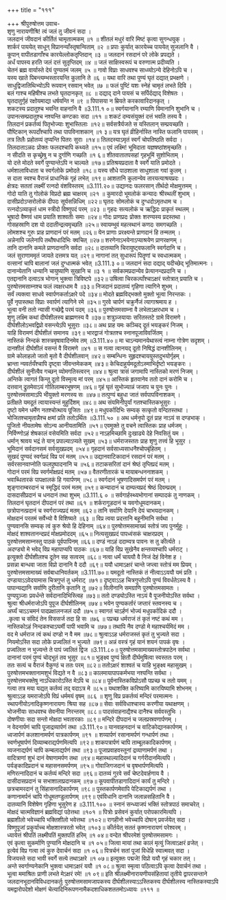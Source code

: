 +++
title = "१११"

+++
श्रीपुरुषोत्तम उवाच-  
शृणु नारायणीश्रि! त्वं जलं तु जीवनं सदा ।  
जलदानं जीवदानं कीर्तितं चामृतात्मकम् ॥१ ॥
शीतलं मधुरं वारि मिष्टं कृत्वा सुगन्धयुक् ।  
शार्करं पाययेत् साधून् विप्रानन्याँस्तृषान्विताम् ॥२ ॥
प्रपाः कुर्यात् कारयेच्च पाययेत् सुजलानि वै ।  
कूपान् वापीतडागाँश्च कारयेल्लोकतृप्तिदान् ॥३ ॥
जलदानं रसदानं परे लोके प्रपद्यते ।  
अर्धं पापस्य हरति जलं दत्तं सुतृप्तिदम् ॥४ ॥
जलं साक्षिस्वरूपं च वरुणात्म प्रदीव्यति ।  
चेतनं ब्रह्म वार्यास्ते देयं पुण्यतमं जलम् ॥५ ॥
गावो विप्राः साधवश्च साध्व्योऽन्ये देहिनोऽपि च ।  
यस्य खाते पिबन्त्यम्भस्तारयन्ति कुलानि ते ॥६ ॥
यथा वारि तथा पुण्यं घृतं दद्यात् प्रभक्षणे ।  
साधुद्विजातिथिभ्योऽपि रूपवान् रसवान् भवेत् ॥७ ॥
फलं पुष्टिं यशः स्नेहं चामृतं लभते दिवि ।  
बलं गाश्च महिषीश्च लभते घृतदानकृत् ॥८ ॥
दद्याद् दाने पायसं च सर्पिर्दद्याद् विशेषतः ।  
घृतदातुर्गृहं रक्षोयमाद्या धर्षयन्ति न ॥९ ॥
पिपासया न म्रियते करकावारिदानकृत् ।  
शकटस्य प्रदातुश्च भवन्ति वाहनानि वै ॥3.111.१ ०॥
स्वर्गयानानि रम्याणि विमानानि शुभानि च ।  
उपानत्सम्प्रदातुश्च नश्यन्ति कण्टकाः सदा ॥११ ॥
शकटं दम्यसंयुक्तं दत्तं भवति तस्य वै ।  
तिलदानं प्रकर्तव्यं पितृभोज्याः शुभास्तिलाः ॥१२॥
सर्वसत्रैर्यजते स यस्तिलान् सम्प्रयच्छति ।  
पौष्टिकान् रूपदाँश्चापि तथा पापविनाशकान् ॥१ ३॥
यत्र घृतं व्रीहिर्नास्ति नास्ति फलानि पायसम् ।  
तत्र तिलैः प्रहोतव्यं तृप्यन्ति पितरः सुराः ॥१४॥
तिलदस्याऽमृतं स्वर्गं चोपतिष्ठति सर्वदा ।  
तिलदाताऽन्नदः प्रोक्तः फलदश्चापि कथ्यते ॥१५॥
एवं लक्ष्मि! भूमिदाता यज्ञषष्ठांशमृच्छति ।  
न सीदति स कृच्छ्रेषु न च दुर्गाणि गच्छति ॥१ ६॥
शीतवातातपसहां गृहभूमिं सुशोभिताम् ।  
यो दत्ते मोदते स्वर्गे पुण्यान्तेऽपि न चाल्यते ॥१७॥
प्रतिश्रयप्रदाता वै स्वर्गे याति प्रमोदते ।  
धर्मशालाविधाता च स्वर्गलोके प्रमोदते ॥१८॥
यस्य सौधे पाठशाला साधुशाला गवां कुलम् ।  
स दाता स्वश्च वैराजं प्राधानिकं गृहं लभेत् ॥१९॥
आशतानि कुलान्येव तारयत्याश्रयप्रदः ।  
क्षेत्रदः सततां लक्ष्मीं रत्नदो वंशविस्तरम् ॥3.111.२०॥
उद्यानदः फलरसान् तीर्थदो मोक्षमुत्तमम् ।  
गोदो याति तु गोलोकं विप्रदो ब्रह्म चाक्षरम् ॥२१ ॥
कुमारदो भूमलोकं कन्यादः श्रीस्थलीं शुभाम् ।  
दासीप्रदोऽप्सरोलोकं दीपदः सूर्यसन्निधिम् ॥२२॥
घृतदः सोमलोकं च दुग्धदोऽमृतधाम च ।  
रत्नदोऽव्याकृतं धाम स्त्रीदो विष्णुपदं परम् ॥२३ ॥
गृहदः सत्यलोकं च ऋद्धिदः प्राकृतं स्थलम् ।  
भूषादो वैष्णवं धाम प्रयाति शाश्वतीः समाः ॥२४॥
गोदः प्राणप्रदः प्रोक्तः शरण्यस्य प्रदस्तथा ।  
गोसहस्राणि दश यो ददातीन्द्रत्वमृच्छति ॥२५॥
स्वायम्भुवं महत्स्थानं कणदः समगच्छति ।  
लोमशश्च गुरुः प्राह प्राणदानं परं मतम् ॥२६॥
येन प्राणाः प्ररक्ष्यन्ते प्राणदानं हि तन्मतम् ।  
अन्नेनापि जलेनापि तथौषधादिभिः क्वचित् ॥२७॥
शरणेनाऽभयेनाऽप्याश्रयेण प्राणरक्षणम् ।  
तानि दानानि कमले प्राणदानानि सर्वदा ॥२८॥
दातव्यानि चिरायुष्ट्वफलानि स्वर्गदानि च ।  
जलं सुराणाममृतं जायते दत्तमत्र यत् ॥२९॥
नागानां तत् सुधारूपं पितॄणां च स्वधात्मकम् ।  
वत्सानां चापि बालानां जलं दुग्धात्मकं भवेत् ॥3.111.३ ०॥
जलदानं सदा दद्याद् यदीच्छेद् भूतिमात्मनः ।  
दानान्येतानि धन्यानि चायुष्याणि सुखानि च ॥३ १ ॥
सर्वकामप्रदान्येव प्रेत्यानन्दप्रदानि च ।  
एतद्दानानि दत्वाऽत्र भोगान् भुक्त्वा त्रिविष्टपे ॥३२॥
उषित्वा चिरकल्पाँश्चाऽक्षरं स्तोत्रात् प्रयाति च ।  
पुरुषोत्तमसाम्नश्च फलं त्वक्षरधाम वै ॥३३॥
निजदानं प्रदातव्यं गृहिणा त्यागिने शुभम् ।  
सर्वं त्यक्त्वा साधवे स्वार्पणकर्ताऽक्षरे पदे ॥३४॥
मोदते ब्रह्मविद्भक्तो मुक्तो भूत्वा निरन्तकः ।  
पूर्वे नृपास्तथा विप्राः स्वार्पणं त्यागिने रमे ॥३५॥
गुरवे चार्पणं चक्रुर्नैजं त्यागाश्रमाय ह ।  
भूत्वा वनी ततो न्यासी गच्छेद्वै परमं पदम् ॥३६॥
पुरुषोत्तमसाम्ना वै लभेताऽक्षरधाम च ।  
शृणु लक्ष्मि कथां दीर्घशीलस्य ब्राह्मणस्य वै ॥३७॥
शत्रुञ्जयायाः सरितस्तटे ग्रामे विरामणे ।  
दीर्घशीलोऽभवद्विप्रो वसन्त्येऽपि भूसुराः ॥३८॥
अथ प्राह यमः कञ्चिद् दूतं भयङ्करं निजम् ।  
याहि विरामणं दीर्घशीलं समानय ॥३९॥
भारद्वाजं गोत्रतश्च स्नानपूजाविवर्जितम् ।  
नास्तिकं निन्दकं शास्त्रमृषावादिनमेव तम् ॥3.111.४०॥
मा चाऽन्यमानयेथास्त्वं नाम्ना गोत्रेण सदृशम् ।  
दानशीलं दीर्घशीलं वसन्तं वै विरामणे ॥४१ ॥
स गत्वा त्वानयद् दूतो निषिद्धं दानशीलिनम् ।  
ग्रामे कोलाहलो जातो मृतो वै दीर्घशीलवान् ॥४२॥
सम्बन्धिनः सुहृदश्चाययुस्तदुभयोर्गृहम् ।  
भ्रान्ता न्यवर्तयँश्चापि दृष्ट्वा जीवन्तमेककम् ॥४३॥
केचिदाहुर्यमदूतोऽस्माभिर्दृष्टो भयङ्करः ।  
दीर्घशीलं सुनीत्वैव गच्छन् व्योमगतिस्त्वरन् ॥४४॥
श्रुत्वा त्रासं जगामापि नास्तिको मरणं निजम् ।  
अन्तिके त्वागतं किन्तु दूतो विस्मृत्य मां परम् ॥४५॥
आस्तिकं हृतवानेव ततो दानं करोमि च ।  
दत्तवान् द्रुतमेवाऽयं गोतिलाम्बरभूषणम् ॥४६॥
गृहं घृतं सुभोज्यान्नं जजाप च पुनः पुनः ।  
पुरुषोत्तमसामाऽपि भीयुक्तो मरणस्य सः ॥४७॥
तत्पुण्यं बहुधा जातं सर्वपापविनाशकम् ।  
प्रतीक्षते यमदूतं त्वायास्यन्तं मुहुर्दिशम् ॥४८॥
अथ संयमिनीपुर्यां गतश्चास्तिकभूसुरः ।  
दृष्टो यमेन धर्मेण नतश्चोत्थाय पूजितः ॥४९॥
मधुपर्कादिभिः सम्यक् सत्कृतो वन्दितस्तथा ।  
भोजितश्चामृतान्नैश्च क्षमां प्रति ततोऽर्थितः ॥3.111.५० ॥
अथ धर्मनृपो दूतं प्राह नाऽयं स दण्डभाक् ।  
पूजितो नीयतामेषः सोऽन्य आनीयतामिति ॥५१॥
एवमुक्ते तु वचने त्वास्तिकः प्राह धर्मजम् ।  
निर्विण्णोऽहं शेषकालं वसेयमिति सर्वदा ॥५२॥
नाऽहमिच्छामि दुःखाढ्ये देहे निवसितुं यम ।  
धर्मान् श्रावय भद्रं ते यान् प्रपाल्याऽप्यते सुखम् ॥५३॥
धर्मराजस्ततः प्राह शृणु तत्त्वं हि भूसुर ।  
भूमिदानं सर्वदानसमं सर्वसुखप्रदम् ॥५४॥
गृहदानं सर्वसाध्यसाधनैश्चोपबृंहितम् ।  
सुखदं पुण्यदं स्वर्गप्रदं विप्र परं मतम् ॥५५॥
उद्यानवाटिकादानं रसदानं परं मतम् ।  
सर्वरसानवाप्नोति फलपुष्पादनानि च ॥५६॥
तटाकसरितां दानं श्रेष्ठं तृप्तिप्रदं मतम् ।  
गोदानं परमं विप्र स्वर्गमोक्षप्रदं मतम् ॥५७॥
वैतरणीतारकं च मायाबन्धननाशकम् ।  
भवाब्धितारकं पापक्षालकं हि गवार्पणम् ॥५८॥
स्वर्गदानं भूषणादिसमर्पणं परं मतम् ।  
शृङ्गाराम्बरदानं च स्मृद्धिदं परमं मतम् ॥५९॥
कन्यादानं च दाम्पत्यप्रदं श्रेष्ठं दिवम्प्रदम् ।  
दासदासीप्रदानं च धनदानं तथा शुभम् ॥3.111.६ ० ॥
सर्वगार्हस्थ्यभोगानां सम्पादकं तु नाणकम् ।  
तिलदानं घृतदानं दीपदानं परं तथा ॥६१ ॥
शर्करागूडदानं च यवगोधूमदानकम्।  
छत्रोपानत्प्रदानं च स्वर्गराज्यप्रदं मतम् ॥६२॥
तानि सर्वाणि देयानि देयं चाभयदानकम् ।  
मोक्षदानं परतमं सर्वेभ्यो वै विशिष्यते ॥६३ ॥
विप्र त्वया प्रदत्तानि बहूनीमानि सर्वथा ।  
पुण्यवानसि सम्यक् त्वं कुरु श्रेयो हि देहिनाम् ॥६४॥
पुरुषोत्तमसामाख्यं स्तोत्रं जप पुनर्मुहुः ।  
मोक्षदं शाश्वतानन्दप्रदं मोक्षप्रमोददम् ॥६५॥
नित्यसुखप्रदं पापध्वंसकं चाक्षरप्रदम् ।  
पुरुषोत्तमसाम्नस्तु पाठकं पूर्वपापिनम् ॥६६॥
दण्डं नाऽहं ददाम्यत्र पावनः स तु कीर्त्यते ।  
अदण्ड्यो मे भवेद् विप्र महापाप्यपि पाठकः ॥६७॥
याहि विप्र सुखेनैव क्षन्तव्यश्चापि धर्मराट् ।  
इत्युक्तो दीर्घशीलश्च दूतेन सह सत्वरम् ॥६८॥
नत्वा धर्मं चाययौ वै निजं देहं विनेश ह ।  
प्रसन्ना बान्धवा जाता विप्रो दानानि वै ददौ ॥६९॥
ययौ धामाऽक्षरं चान्ते जप्त्वा स्तोत्रं मम प्रियम् ।  
पुरुषोत्तमसामाख्यं सर्वबाधानिवर्तकम् ॥3.111.७०॥
यमदूतो नास्तिकं तं नीत्वाऽऽययौ यमं प्रति ।  
दण्डायाऽऽवेदयामास चित्रगुप्तं तु धर्मराट् ॥७१॥
दृष्ट्वाऽऽह चित्रगुप्तोऽपि पुण्यं विवर्धतेऽस्य वै ।  
पापान्यद्यानि सर्वाणि दुरीतानि कृतानि तु ॥७२॥
विलीनानि समग्राणि पुरुषोत्तमसामतः ।  
पुण्यपुञ्जाः प्रवर्धन्ते सर्वदानादिभिस्त्विह ॥७३॥
ततो दण्ड्योऽस्ति नाऽयं वै पूजनीयोऽस्ति सर्वथा ।  
श्रुत्वा श्रीधर्मराजोऽपि पुपूज दीर्घशीलिनम् ॥७४॥
भयेन पुण्यकर्तारं जप्तारं स्तवनस्य च ।  
अर्घ्यं चाऽऽचमनं पादप्रक्षालनजलं ददौ ॥७५॥
स्वागतं चाऽर्हणं भोज्यं मधुपर्कादिकं ददौ ।  
.कृत्वा च संविदं तेन विससर्ज तदा हि सः ॥७६ ॥
पप्रच्छ धर्मराजं तं कृतं नष्टं कथं मम ।  
नास्तिकोऽहं निन्दकश्चाऽघर्मी पापी भवामि च ॥७७॥
तथापि नैव दण्डो मे महाश्चर्यमिदं मम ।  
वद मे धर्मराज त्वं कथं दण्डो न वै मम ॥७८॥
श्रुत्वाऽऽह धर्मराजस्तं कृतं तु भुज्यते सदा ।  
नियमोऽस्ति सदा लोके प्रज्वलितं न भुज्यते ॥७९॥
अन्नं वस्त्रं गृहं यानं शयनं पापकं वृषः ।  
प्रज्वलिता न भुज्यन्ते ते पापं ज्वलितं द्विज ॥3.111.८०॥
पुरुषोत्तमसामाख्यस्तोत्रपाठेन सर्वथा ।  
दानानां परमं पुण्यं चोद्भूतं तव भूसुर ॥८१॥
भुङ्क्ष्व पुण्यं क्षितौ दीर्घमुषित्वा स्वस्ततः परम् ।  
ततः सत्यं च वैराजं वैकुण्ठं च ततः परम् ॥८२॥
ततोऽक्षरं शाश्वतं च याहि भुङ्क्ष्व महासुखम् ।  
पुरुषोत्तमभक्तानामशुभं विद्यते न वै ॥८३॥
कालमायापापकर्मभया नश्यन्ति सर्वथा ।  
पुरुषोत्तमभक्तेषु नाऽधिकारोऽस्ति मेऽपि च ॥८४॥
पूर्वनास्तिकविप्रोऽसौ पप्रच्छ च ततो यमम् ।  
गत्वा तत्र मया यद्यत् कर्तव्यं तद् वदाऽत्र मे ॥८५॥
यथाशक्ति करिष्यामि कारयिष्यामि शोभनम् ।  
श्रुत्वाऽऽह यमराजोऽपि विप्रं धर्ममयं वृषम् ॥८६ ॥
शृणु विप्र प्रकर्तव्यं मन्दिरं परमात्मनः ।  
स्थापनीयोऽनादिकृष्णनारायणः श्रिया सह ॥८७॥
सेवाः सर्वविधाश्चास्य करणीया यथाक्षणम् ।  
भोजनीयाः साधवश्च सेवनीया निरन्तरम् ॥८८॥
पादसंवाहनाद्यैश्च दानैश्च सर्ववस्तुभिः ।  
दोषणीयाः सदा सन्तो मोक्षदा भवतारकाः ॥८९॥
मन्दिरे दीपदानं च जलप्रस्रवणार्पणम् ।  
न वेदनार्पणं चापि पूजाद्रव्यार्पणं तथा ॥3.111.९०॥
यानवाहनदानं च वाटिकोद्यानकार्पणम् ।  
ध्वजार्पणं कलशानामर्पणं पात्रकार्पणम् ॥९१ ॥
शय्यार्पणं रसानामर्पणं गन्धार्पणं तथा ।  
स्वर्णभूषार्पणं दिव्याम्बराद्यर्पणमित्यपि ॥९२॥
शाकपत्रार्पणं चापि ताम्बूलकादिकार्पणम् ।  
व्यजनाद्यर्पणं चापि कम्बलाद्यर्पणं तथा ॥९३॥
पूजाप्रवाहवस्तूनां द्रव्याणामर्पणं तथा ।  
वादित्राणां शुभं दानं वेषाणामर्पण तथा ॥९४॥
महास्थाल्यादिदानं च गर्गरीदानमित्यपि ।  
पर्यङ्कादिप्रदानं च महासनसमर्पणम् ॥९५॥
गोवाजिगजदानं च वृषभार्पणमित्यपि ।  
मणिरत्नादिदानं च कर्तव्यं मन्दिरे सदा ॥९६॥
दातव्यं गुरवे सर्वं चेष्टदेवार्हणाय वै ।  
दासीदासप्रदानं च सभाशालाप्रदानकम् ॥९७॥
कूपवापीतडागादिदानं कार्यं तु मन्दिरे ।  
छत्रचामरदानं तु सिंहासनादिकार्पणम् ॥९८॥
पुस्तकार्पणमेवापि पेटिकाद्यर्पणं तथा ।  
कणानामर्पनं चापि गोधूमतण्डुलार्पणम् ॥९९॥
एवंविधानि दानानि जलान्नसहितानि वै ।  
दातव्यानि विशेषेण गृहिणा भूसुरेण ह ॥3.111.१०० ॥
स्नानं सन्ध्याजपं भक्तिं स्तोत्रपाठं समाचरेत् ।  
मोक्षदं चात्मविज्ञानं ब्रह्मविद्यां पठेत्तथा ॥१०१ ॥
पित्रोः प्रसेवनं कुर्यात् परोपकारमित्यपि ।  
ब्रह्मशीलो भवेच्चापि भक्तिशीलो भवेत्तथा ॥१०२॥
रागहीनो भवेच्चापि दोषान् प्रवर्जयेत् सदा ।  
विष्णुपूजां प्रकुर्याच्च मोक्षशास्त्ररतो भवेत् ॥१०३॥
कीर्तयेत् सततं कृष्णनारायणं परेश्वरम् ।  
ध्यायेत्तं श्रीपतिं लक्ष्मीपतिं मुक्तपतिं हरिम् ॥१ ०४॥
वन्देत श्रीपरमेशं पुरुषोत्तमसामगः ।  
एवं कृत्वा सुकर्माणि पुण्यानि मोक्षदानि च ॥१ ०५॥
जित्वा मायां तथा कालं मृत्युं जित्वाऽक्षरं व्रजेत् ।  
इत्येवं विप्र गत्वा त्वं कुरु देवार्चनं सदा ॥१ ०६॥
पित्रर्चनं सतां पूजां विधेहि स्वात्मवत् सदा ।  
विजयस्ते सदा भावी स्वर्गे सत्ये तथाऽक्षरे ॥१ ०७॥
इत्युक्तः पद्मजे! विप्रो ययौ गृहं चकार तत् ।  
अन्ते स्वर्गाण्यनेकानि भुक्त्वा धामाऽक्षरं ययौ ॥१ ०८॥
श्रुत्वा स्मृत्वा पठित्वाऽपि कृत्वा देवार्चनं तथा ।  
भूत्वा ममाश्रितः प्राणी लभते मेऽक्षरं रमे! ॥१ ०९॥
इति श्रीलक्ष्मीनारायणीयसंहितायां तृतीये द्वापरसन्ताने जलदानभूदानविविधदानकर्तुः पुरुषोत्तमसामजापकस्य दीर्घशीलस्याऽऽस्तिकस्य दीर्घशीलस्य नास्तिकस्याऽपि  
यमद्वारोपदेशो मोक्षणं चेत्यादिनिरूपणनामैकदशाधिकशततमोऽध्यायः ॥१११ ॥
    
